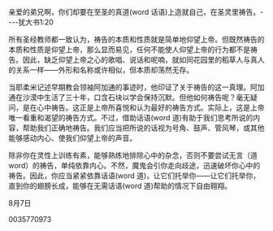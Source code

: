 


亲爱的弟兄啊，你们却要在至圣的真道(word 话语)上造就自己，在圣灵里祷告。----犹大书1:20

所有圣经教师都一致认为，祷告的本质和性质就是简单地仰望上帝。但既然祷告的本质和性质是仰望上帝，那么显而易见，任何不能使人仰望上帝的行为都不是祷告。因此，缺乏仰望上帝之心的歌唱、说话和呢喃，就如同花园里的稻草人与真人的关系一样——外形和名称或许相似，但本质却荡然无存。

当耶柔米记述早期教会领袖阿加通的事迹时，他印证了关于祷告的这一真理。阿加通在沙漠中生活了三十年，口含石块以学会保持沉默。但他如何祷告呢？毫无疑问，是在心中祷告。这正是上帝所喜悦和认为最好的祷告方式。实际上，这是上帝唯一看重和渴望的祷告方式。不过，借助话语(word 道)有助于我们思考所说的内容，帮助我们正确地祷告。我们应当把所说的话视为号角、鼓声、管风琴，或其他能够感动内心、使我们仰望上帝的声音。

除非你在灵性上训练有素，能够熟练地排除心中的杂念，否则不要尝试无言（道 word）的祷告，单纯依靠内心。不然，魔鬼会引你走向歧途，迅速破坏你心中的祷告。因此，你应当紧紧依靠话语(word 道)，让它们托举你——让它们托举你，直到你的翅膀长成，能够在无需话语(word 道)帮助的情况下自由翱翔。

8月7日

0035770973